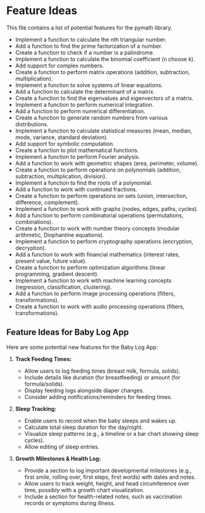 # Feature Ideas

This file contains a list of potential features for the pymath library.

- Implement a function to calculate the nth triangular number.
- Add a function to find the prime factorization of a number.
- Create a function to check if a number is a palindrome.
- Implement a function to calculate the binomial coefficient (n choose k).
- Add support for complex numbers.
- Create a function to perform matrix operations (addition, subtraction, multiplication).
- Implement a function to solve systems of linear equations.
- Add a function to calculate the determinant of a matrix.
- Create a function to find the eigenvalues and eigenvectors of a matrix.
- Implement a function to perform numerical integration.
- Add a function to perform numerical differentiation.
- Create a function to generate random numbers from various distributions.
- Implement a function to calculate statistical measures (mean, median, mode, variance, standard deviation).
- Add support for symbolic computation.
- Create a function to plot mathematical functions.
- Implement a function to perform Fourier analysis.
- Add a function to work with geometric shapes (area, perimeter, volume).
- Create a function to perform operations on polynomials (addition, subtraction, multiplication, division).
- Implement a function to find the roots of a polynomial.
- Add a function to work with continued fractions.
- Create a function to perform operations on sets (union, intersection, difference, complement).
- Implement a function to work with graphs (nodes, edges, paths, cycles).
- Add a function to perform combinatorial operations (permutations, combinations).
- Create a function to work with number theory concepts (modular arithmetic, Diophantine equations).
- Implement a function to perform cryptography operations (encryption, decryption).
- Add a function to work with financial mathematics (interest rates, present value, future value).
- Create a function to perform optimization algorithms (linear programming, gradient descent).
- Implement a function to work with machine learning concepts (regression, classification, clustering).
- Add a function to perform image processing operations (filters, transformations).
- Create a function to work with audio processing operations (filters, transformations).

## Feature Ideas for Baby Log App

Here are some potential new features for the Baby Log App:

1.  **Track Feeding Times:**
    *   Allow users to log feeding times (breast milk, formula, solids).
    *   Include details like duration (for breastfeeding) or amount (for formula/solids).
    *   Display feeding logs alongside diaper changes.
    *   Consider adding notifications/reminders for feeding times.

2.  **Sleep Tracking:**
    *   Enable users to record when the baby sleeps and wakes up.
    *   Calculate total sleep duration for the day/night.
    *   Visualize sleep patterns (e.g., a timeline or a bar chart showing sleep cycles).
    *   Allow editing of sleep entries.

3.  **Growth Milestones & Health Log:**
    *   Provide a section to log important developmental milestones (e.g., first smile, rolling over, first steps, first words) with dates and notes.
    *   Allow users to track weight, height, and head circumference over time, possibly with a growth chart visualization.
    *   Include a section for health-related notes, such as vaccination records or symptoms during illness.
